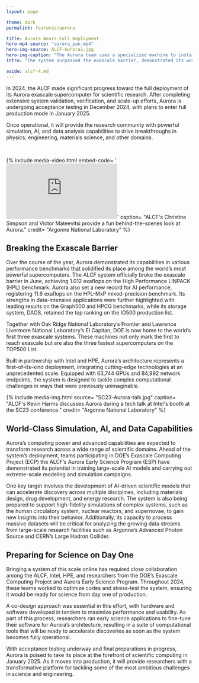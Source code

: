 ```yaml
---
layout: page

theme: dark
permalink: features/aurora

title: Aurora Nears Full Deployment
hero-mp4-source: "aurora_pan.mp4"
hero-img-source: ALCF-Aurora1.jpg
hero-img-caption: "The Aurora team uses a specialized machine to install the supercomputer’s blades."
intro: "The system surpassed the exascale barrier, demonstrated its world-class AI capabilities, and completed critical preparations for its release to the research community in 2025."

aside: alcf-4.md
---
```


In 2024, the ALCF made significant progress toward the full deployment of its Aurora exascale supercomputer for scientific research. After completing extensive system validation, verification, and scale-up efforts, Aurora is undergoing acceptance testing in December 2024, with plans to enter full production mode in January 2025.

Once operational, it will provide the research community with powerful simulation, AI, and data analysis capabilities to drive breakthroughs in physics, engineering, materials science, and other domains.

<br>

{% include media-video.html embed-code= '<iframe src="https://www.youtube.com/embed/VW0hCq4G3uM?si=02Bsm94uZaZQgSrQ" title="YouTube video player" frameborder="0" allow="accelerometer; autoplay; clipboard-write; encrypted-media; gyroscope; picture-in-picture;" allowfullscreen></iframe>' caption= "ALCF's Christine Simpson and Victor Mateevitsi provide a fun behind-the-scenes look at Aurora." credit= "Argonne National Laboratory" %}

## Breaking the Exascale Barrier

Over the course of the year, Aurora demonstrated its capabilities in various performance benchmarks that solidified its place among the world’s most powerful supercomputers. The ALCF system officially broke the exascale barrier in June, achieving 1.012 exaflops on the High Performance LINPACK (HPL) benchmark. Aurora also set a new record for AI performance, registering 11.6 exaflops on the HPL-MxP mixed-precision benchmark. Its strengths in data-intensive applications were further highlighted with leading results on the Graph500 and HPCG benchmarks, while its storage system, DAOS, retained the top ranking on the IO500 production list.

Together with Oak Ridge National Laboratory’s Frontier and Lawrence Livermore National Laboratory’s El Capitan, DOE is now home to the world’s first three exascale systems. These machines not only mark the first to reach exascale but are also the three fastest supercomputers on the TOP500 List.

Built in partnership with Intel and HPE, Aurora’s architecture represents a first-of-its-kind deployment, integrating cutting-edge technologies at an unprecedented scale. Equipped with 63,744 GPUs and 84,992 network endpoints, the system is designed to tackle complex computational challenges in ways that were previously unimaginable.


{% include media-img.html
   source= "SC23-Aurora-talk.jpg"
   caption= "ALCF's Kevin Harms discusses Aurora during a tech talk at Intel's booth at the SC23 conference."
   credit= "Argonne National Laboratory"
%}

## World-Class Simulation, AI, and Data Capabilities

Aurora’s computing power and advanced capabilities are expected to transform research across a wide range of scientific domains. Ahead of the system’s deployment, teams participating in DOE’s Exascale Computing Project (ECP) the ALCF’s Aurora Early Science Program (ESP) have demonstrated its potential in training large-scale AI models and carrying out extreme-scale modeling and simulation campaigns.

One key target involves the development of AI-driven scientific models that can accelerate discovery across multiple disciplines, including materials design, drug development, and energy research. The system is also being prepared to support high-fidelity simulations of complex systems, such as the human circulatory system, nuclear reactors, and supernovae, to gain new insights into their behavior. Additionally, its capacity to process massive datasets will be critical for analyzing the growing data streams from large-scale research facilities such as Argonne’s Advanced Photon Source and CERN’s Large Hadron Collider.

## Preparing for Science on Day One

Bringing a system of this scale online has required close collaboration among the ALCF, Intel, HPE, and researchers from the DOE’s Exascale Computing Project and Aurora Early Science Program. Throughout 2024, these teams worked to optimize codes and stress-test the system, ensuring it would be ready for science from day one of production.

A co-design approach was essential in this effort, with hardware and software developed in tandem to maximize performance and usability. As part of this process, researchers ran early science applications to fine-tune their software for Aurora’s architecture, resulting in a suite of computational tools that will be ready to accelerate discoveries as soon as the system becomes fully operational.

With acceptance testing underway and final preparations in progress, Aurora is poised to take its place at the forefront of scientific computing in January 2025. As it moves into production, it will provide researchers with a transformative platform for tackling some of the most ambitious challenges in science and engineering.
